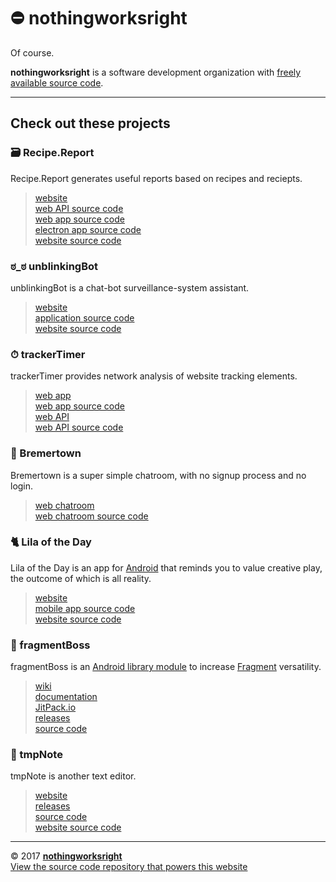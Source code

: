 # ⛔️ nothingworksright  

Of course.  

__nothingworksright__ is a software development organization with [freely available source code](https://github.com/nothingworksright).  

___

## Check out these projects  

### 🗃 Recipe.Report  

Recipe.Report generates useful reports based on recipes and reciepts.  

> [website](http://www.recipe.report/)  
> [web API source code](https://github.com/nothingworksright/recipereport_api)  
> [web app source code](https://github.com/nothingworksright/recipereport_webapp)  
> [electron app source code](https://github.com/nothingworksright/recipereport_xplat)  
> [website source code](https://github.com/nothingworksright/recipereport_website)  

### ಠ_ಠ unblinkingBot  

unblinkingBot is a chat-bot surveillance-system assistant.  

> [website](http://www.unblinkingbot.com)  
> [application source code](https://github.com/nothingworksright/unblinkingbot)  
> [website source code](https://github.com/nothingworksright/unblinkingbot_website)  

### ⏱ trackerTimer  

trackerTimer provides network analysis of website tracking elements.  

> [web app](https://trackertimerwebapp.herokuapp.com/)  
> [web app source code](https://github.com/nothingworksright/trackertimer_webapp)  
> [web API](https://trackertimerapi.herokuapp.com/)  
> [web API source code](https://github.com/nothingworksright/trackertimer_api)  

### 💬 Bremertown  

Bremertown is a super simple chatroom, with no signup process and no login.  

> [web chatroom](http://www.bremertown.com/)  
> [web chatroom source code](https://github.com/nothingworksright/bremertown_chatroom)  

### 🐈 Lila of the Day  

Lila of the Day is an app for [Android](https://www.android.com/) that reminds you to value creative play, the outcome of which is all reality.  

> [website](http://www.lilaoftheday.com)  
> [mobile app source code](https://github.com/nothingworksright/lilaoftheday_android)  
> [website source code](https://github.com/nothingworksright/lilaoftheday_website)

### 📱 fragmentBoss  

fragmentBoss is an [Android library module](https://developer.android.com/studio/projects/android-library.html) to increase [Fragment](https://developer.android.com/guide/components/fragments.html) versatility.  

> [wiki](https://github.com/nothingworksright/fragmentboss/wiki)  
> [documentation](http://nothingworksright.com/fragmentBoss/)  
> [JitPack.io](https://jitpack.io/#com.nothingworksright/fragmentBoss)  
> [releases](https://github.com/nothingworksright/fragmentBoss/releases/latest)  
> [source code](https://github.com/nothingworksright/fragmentBoss)  

### 📓 tmpNote  

tmpNote is another text editor.  

> [website](http://tmpnote.com/)  
> [releases](https://github.com/nothingworksright/tmpNote/releases/latest)  
> [source code](https://github.com/nothingworksright/tmpNote)  
> [website source code](https://github.com/nothingworksright/tmpnote_website)  

___

&copy; 2017 [__nothingworksright__](https://github.com/nothingworksright)  
[View the source code repository that powers this website](https://github.com/nothingworksright/nothingworksright.github.io)  
